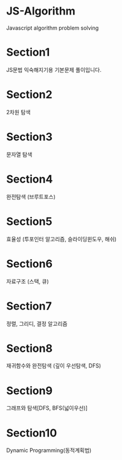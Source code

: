 # JS-Algorithm

Javascript algorithm problem solving

# Section1

JS문법 익숙해지기용 기본문제 풀이입니다.

# Section2

2차원 탐색

# Section3

문자열 탐색

# Section4

완전탐색 (브루트포스)

# Section5

효율성 (투포인터 알고리즘, 슬라이딩윈도우, 해쉬)

# Section6

자료구조 (스택, 큐)

# Section7

정렬, 그리디, 결정 알고리즘

# Section8

재귀함수와 완전탐색 (깊이 우선탐색, DFS)

# Section9

그래프와 탐색[DFS, BFS(넓이우선)]

# Section10

Dynamic Programming(동적계획법)
